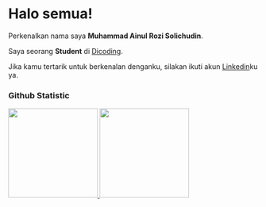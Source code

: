 # Halo semua! 
     
Perkenalkan nama saya **Muhammad Ainul Rozi Solichudin**.<br>
     
Saya seorang **Student** di [Dicoding](https://www.dicoding.com/).<br>
     
Jika kamu tertarik untuk berkenalan denganku, silakan ikuti akun [Linkedin](www.linkedin.com/in/muhammad-ainul-rozi-solichudin-867703236)ku ya.
     
### Github Statistic
<p align="left">
    <a href="https://github.com/penuliscode">
      <img height="180em" src="https://github-readme-stats-eight-theta.vercel.app/api?username=penuliscode&show_icons=true&theme=algolia&include_all_commits=true&count_private=true"/>
      <img height="180em" src="https://github-readme-stats-eight-theta.vercel.app/api/top-langs/?username=penuliscode&layout=compact&layout=compact&theme=algolia"/>
    </a>
</p>
